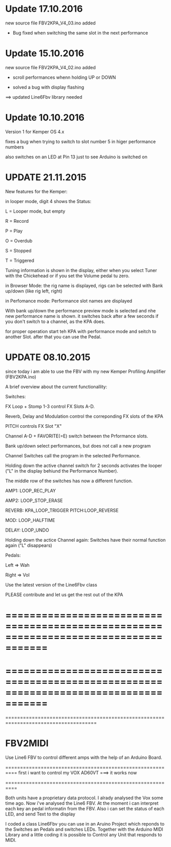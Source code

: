 Update 17.10.2016 
=================
new source file FBV2KPA_V4_03.ino added

- Bug fixed when switching the same slot in the next performance


Update 15.10.2016 
=================
new source file FBV2KPA_V4_02.ino added

- scroll performances whenn holding UP or DOWN

- solved a bug with display flashing

==> updated Line6Fbv library needed


Update 10.10.2016
=================
Version 1 for Kemper OS 4.x

fixes a bug when trying to switch to slot number 5 in higer performance numbers 

also switches on an LED at Pin 13 just to see Arduino is switched on


UPDATE 21.11.2015
=================

New features for the Kemper:

in looper mode, digit 4 shows the Status:

L = Looper mode, but empty

R = Record

P = Play

O = Overdub

S = Stopped

T = Triggered




Tuning information is shown in the display, either when you select Tuner with the Chickehead or if you set the Volume pedal tu zero.


in Browser Mode: the rig name is displayed, rigs can be selected with Bank up/down (like rig left, right)


in Perfomance mode:
Performance slot names are displayed

With bank up/down the performance preview mode is selected and nhe new performance name is shown.
it switches back after a few seconds if you don't switch to a channel, as the KPA does.


for proper operation start teh KPA with performance mode and seitch to another Slot. after that you can use the Pedal.






UPDATE 08.10.2015
=================

since today i am able to use the FBV with my new Kemper Profiling Amplifier (FBV2KPA.ino)

A brief overview about the current functionallity:


Switches:

FX Loop + Stomp 1-3 control FX Slots A-D.

Reverb, Delay and Modulation control the correponding FX slots of the KPA

PITCH controls FX Slot "X"

Channel A-D + FAVORITE(=E) switch between the Prformance slots.

Bank up/down select performances, but does not call a new program

Channel Switches call the program in the selected Performance.



Holding down the active channel switch for 2 seconds activates the looper ("L" in the display behiund the Performance Number).

The middle row of the switches has now a different function.

AMP1: LOOP_REC_PLAY

AMP2: LOOP_STOP_ERASE

REVERB: KPA_LOOP_TRIGGER
PITCH:LOOP_REVERSE

MOD: LOOP_HALFTIME

DELAY: LOOP_UNDO



Holding down the actice Channel again: Switches have their normal function again ("L" disappears)


Pedals:

Left => Wah

Right => Vol



Use the latest version of the Line6Fbv class 

PLEASE contribute and let us get the rest out of the KPA




=====================================================================================
=====================================================================================
=====================================================================================
=====================================================================================
=====================================================================================

# FBV2MIDI
Use Line6 FBV to control different amps with the help of an Arduino Board.



==========================================================
first i want to control my VOX AD60VT
===> it works now

==========================================================

Both units have a proprietary data protocol.
I alrady analysed the Vox some time ago. 
Now i've analysed the Line6 FBV. 
At the moment i can interpret each key an pedal informatin from the FBV.
Also i can set the status of each LED, and send Text to the display

I coded a class Line6Fbv you can use in an Aruino Project which reponds to the Switches an Pedals and switches LEDs.
Together with the Arduino MIDI Library and a little coding it is possible to Control any Unit that responds to MIDI.






